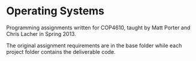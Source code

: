 # Operating Systems

Programming assignments written for COP4610, taught by Matt Porter and Chris Lacher in Spring 2013.

The original assignment requirements are in the base folder while each project folder contains the deliverable code.